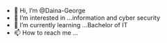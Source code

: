 - 👋 Hi, I’m @Daina-George
- 👀 I’m interested in ...information and cyber security 
- 🌱 I’m currently learning ...Bachelor of IT
- 📫 How to reach me ...

<!---
Daina-George/Daina-George is a ✨ special ✨ repository because its `README.md` (this file) appears on your GitHub profile.
You can click the Preview link to take a look at your changes.
--->
